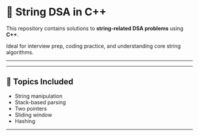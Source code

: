 # 🧵 String DSA in C++

This repository contains solutions to **string-related DSA problems** using **C++**.

Ideal for interview prep, coding practice, and understanding core string algorithms.

---
---

## 🧠 Topics Included

* String manipulation
* Stack-based parsing
* Two pointers
* Sliding window
* Hashing
---
```
